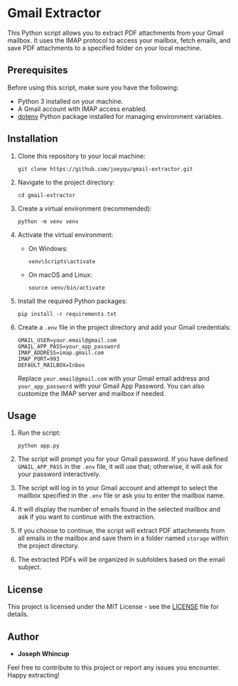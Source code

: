 # Gmail Extractor

This Python script allows you to extract PDF attachments from your Gmail mailbox. It uses the IMAP protocol to access your mailbox, fetch emails, and save PDF attachments to a specified folder on your local machine.

## Prerequisites

Before using this script, make sure you have the following:

- Python 3 installed on your machine.
- A Gmail account with IMAP access enabled.
- [dotenv](https://pypi.org/project/python-dotenv/) Python package installed for managing environment variables.

## Installation

1. Clone this repository to your local machine:

   ```shell
   git clone https://github.com/joeyqu/gmail-extractor.git
   ```

2. Navigate to the project directory:

   ```shell
   cd gmail-extractor
   ```

3. Create a virtual environment (recommended):

   ```shell
   python -m venv venv
   ```

4. Activate the virtual environment:

   - On Windows:

     ```shell
     venv\Scripts\activate
     ```

   - On macOS and Linux:

     ```shell
     source venv/bin/activate
     ```

5. Install the required Python packages:

   ```shell
   pip install -r requirements.txt
   ```

6. Create a `.env` file in the project directory and add your Gmail credentials:

   ```dotenv
   GMAIL_USER=your.email@gmail.com
   GMAIL_APP_PASS=your_app_password
   IMAP_ADDRESS=imap.gmail.com
   IMAP_PORT=993
   DEFAULT_MAILBOX=Inbox
   ```

   Replace `your.email@gmail.com` with your Gmail email address and `your_app_password` with your Gmail App Password. You can also customize the IMAP server and mailbox if needed.

## Usage

1. Run the script:

   ```shell
   python app.py
   ```

2. The script will prompt you for your Gmail password. If you have defined `GMAIL_APP_PASS` in the `.env` file, it will use that; otherwise, it will ask for your password interactively.

3. The script will log in to your Gmail account and attempt to select the mailbox specified in the `.env` file or ask you to enter the mailbox name.

4. It will display the number of emails found in the selected mailbox and ask if you want to continue with the extraction.

5. If you choose to continue, the script will extract PDF attachments from all emails in the mailbox and save them in a folder named `storage` within the project directory.

6. The extracted PDFs will be organized in subfolders based on the email subject.

## License

This project is licensed under the MIT License - see the [LICENSE](LICENSE) file for details.

## Author

- **Joseph Whincup**

Feel free to contribute to this project or report any issues you encounter. Happy extracting!